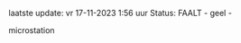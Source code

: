 laatste update: 
vr 17-11-2023  1:56   uur 
Status: FAALT - geel - 
<div class="service Y">microstation</div>